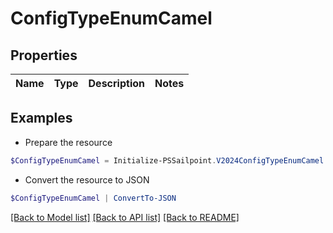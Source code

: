 # ConfigTypeEnumCamel
## Properties

Name | Type | Description | Notes
------------ | ------------- | ------------- | -------------

## Examples

- Prepare the resource
```powershell
$ConfigTypeEnumCamel = Initialize-PSSailpoint.V2024ConfigTypeEnumCamel 
```

- Convert the resource to JSON
```powershell
$ConfigTypeEnumCamel | ConvertTo-JSON
```

[[Back to Model list]](../README.md#documentation-for-models) [[Back to API list]](../README.md#documentation-for-api-endpoints) [[Back to README]](../README.md)

